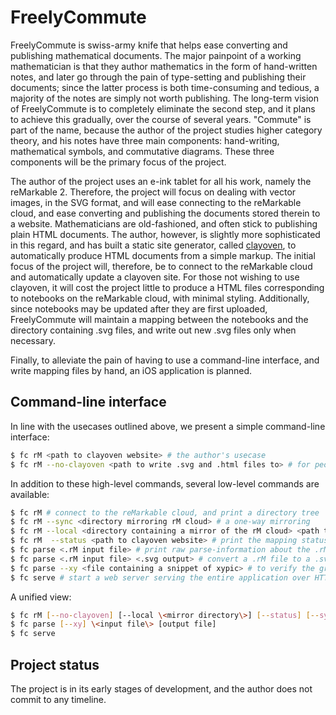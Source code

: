 # FreelyCommute

FreelyCommute is swiss-army knife that helps ease converting and publishing mathematical documents. The major painpoint of a working mathematician is that they author mathematics in the form of hand-written notes, and later go through the pain of type-setting and publishing their documents; since the latter process is both time-consuming and tedious, a majority of the notes are simply not worth publishing. The long-term vision of FreelyCommute is to completely eliminate the second step, and it plans to achieve this gradually, over the course of several years. "Commute" is part of the name, because the author of the project studies higher category theory, and his notes have three main components: hand-writing, mathematical symbols, and commutative diagrams. These three components will be the primary focus of the project.

The author of the project uses an e-ink tablet for all his work, namely the reMarkable 2. Therefore, the project will focus on dealing with vector images, in the SVG format, and will ease connecting to the reMarkable cloud, and ease converting and publishing the documents stored therein to a website. Mathematicians are old-fashioned, and often stick to publishing plain HTML documents. The author, however, is slightly more sophisticated in this regard, and has built a static site generator, called [clayoven](https://github.com/artagnon/clayoven), to automatically produce HTML documents from a simple markup. The initial focus of the project will, therefore, be to connect to the reMarkable cloud and automatically update a clayoven site. For those not wishing to use clayoven, it will cost the project little to produce a HTML files corresponding to notebooks on the reMarkable cloud, with minimal styling. Additionally, since notebooks may be updated after they are first uploaded, FreelyCommute will maintain a mapping between the notebooks and the directory containing .svg files, and write out new .svg files only when necessary.

Finally, to alleviate the pain of having to use a command-line interface, and write mapping files by hand, an iOS application is planned.

## Command-line interface

In line with the usecases outlined above, we present a simple command-line interface:

```sh
$ fc rM <path to clayoven website> # the author's usecase
$ fc rM --no-clayoven <path to write .svg and .html files to> # for people who don't wish to use clayoven
```

In addition to these high-level commands, several low-level commands are available:

```sh
$ fc rM # connect to the reMarkable cloud, and print a directory tree
$ fc rM --sync <directory mirroring rM cloud> # a one-way mirroring
$ fc rM --local <directory containing a mirror of the rM cloud> <path to clayoven website> # do the process locally
$ fc rM  --status <path to clayoven website> # print the mapping status
$ fc parse <.rM input file> # print raw parse-information about the .rM file
$ fc parse <.rM input file> <.svg output> # convert a .rM file to a .svg file
$ fc parse --xy <file containing a snippet of xypic> # to verify the grammar model of the TeX engine
$ fc serve # start a web server serving the entire application over HTTPS
```

A unified view:

```sh
$ fc rM [--no-clayoven] [--local \<mirror directory\>] [--status] [--sync] [output directory]
$ fc parse [--xy] \<input file\> [output file]
$ fc serve
```

## Project status

The project is in its early stages of development, and the author does not commit to any timeline.
